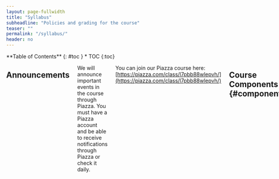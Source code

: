 ```yaml
---
layout: page-fullwidth
title: "Syllabus"
subheadline: "Policies and grading for the course"
teaser: ""
permalink: "/syllabus/"
header: no
---
```


<div class="row">
<div class="medium-4 medium-push-8 columns" markdown="1">
<div class="panel radius" markdown="1">
**Table of Contents**
{: #toc }
*  TOC
{:toc}
</div>
</div><!-- /.medium-4.columns -->

<div class="medium-8 medium-pull-4 columns" markdown="1">

## Announcements

We will announce important events in the course through Piazza. You must have a
Piazza account and be able to receive notifications through Piazza or check it
daily.

You can join our Piazza course here: [https://piazza.com/class/l7pbb88wlepvh/](https://piazza.com/class/l7pbb88wlepvh/)

## Course Components {#components}

There are several components to the course:

- **Lab sessions**
- **Lecture sessions**
- **Weekly quizzes**
- **Lab reports/portfolio posts**
- **Skill demonstrations**

### Labs

The course's lab component is the **main part** of the course, which meets for 2
hours on Wednesdays or Thursdays. In each lab you'll switch between working on
your own, working in pairs, and participating in group discussions about your
approach, lessons learned, programming problems, and so on.

The lab sessions and groups will be led by TAs and tutors, who will note your
participation in these discussions for credit. Note that you must
**participate**, not merely **attend**, for credit.

### Lecture Sessions

Lecture sessions are on Monday and Wednesday. You can only attend the section
(12pm or 1pm) to which you are assigned. Depending how things go after the first
week or two, we might relax this and allow attendance in either section.

In each lecture, we'll have a paper handout (also available electronically). At
the end of lecture you'll have a chance submit your handout to Gradescope. You
can do this by scanning it in the Gradescope app (for iOS and Android) or
through the web interface. To get participation credit for lecture, you have to
submit a handout filled in with reasonable effort. It's fine if answers aren't
right, and some days don't have right answers. It's fine if things aren't
totally complete, and some days we won't finish everything. But it should be
obvious that you followed along and completed the exercises we did in class.

You have to submit all of these to pass the class (we'll have 18-19 in-person
lectures with handouts). If you miss class, you can submit them up until the
start of the next class for no penalty up to 10 times -- we recommend completing
them while watching the podcast. The rest of the times you have to have a
submission during the class period. We'll have TAs on hand as backup to collect
the physical paper/help you scan and submit if you have any issue submitting.

### Weekly Quizzes

Each week there will be an online, untimed, multiple-tries quiz due on
_Wednesday at noon_ (including week 1). The purpose of this quiz is to make sure
everyone has checked in on the concepts we will be using in lab on Wednesday and
Thursday. They are open for late submission until the end of the quarter, but
see grading below for how late submissions correspond to grades.

### Lab Reports/Portfolio Posts

Roughly every _two_ weeks, (weeks 1, 3, 5, 7, 9) you will write a lab report on
work from the previous two weeks, due on Fridays. This will take the form of a
blog post on a personal site you created in the first week.  At the end of the
quarter this means you'll have a personal web site with 5 posts detailing what
you learned.

For each post, our staff will review it and either give full credit or give
feedback; you must respond to the feedback to receive full credit on your post.
We'll post specific final deadlines for this feedback with each assignment.

### Skill Demonstrations

Twice during the quarter (week 5 and week 10), we will spend lab doing skill
demonstrations -- this course's version of exams. In the lab, you'll spend 10
minutes 1-on-1 with a staff member doing a short demonstration of using some of
the skills you've learned. You'll be given a problem to practice in advance, and
then in the demo you'll answer some questions about extending and/or modifying
the in-advance task. You can look at the skill demonstrations from previous
offerings for a sense of what tasks we assign (though we may or may not use the
same types in this offering) [[W22 demo
1]](https://ucsd-cse15l-w22.github.io/week/week5/#skill-demonstration-1) [[W22
demo 2]](https://ucsd-cse15l-w22.github.io/week/week9/#skill-demonstration-2)

Then, in place of the final exam, you can re-do one or both of these
demonstrations if you missed credit on them to make up the missed credit. The
final exam may not be exacly the same tasks, but will be similar.

You do **not** need to plan to attend the scheduled final exam slot for the
course, though we may provide that time as an option for scheduling some of the
re-do skill demonstrations.

## Grading {#grading}

Each component of the course has a minimum achievement level to get an A, B, or
C in the course. You must reach that achievement level in _all_ of the
categories to get an A, B, or C. Pluses and minuses will be given around the
boundaries of these categories at the instructor's discretion.

To pass the course, you must fully pass **both** skill demonstrations.

- **A** achievement:
    - 7 or more lab participation (there are 8 labs that aren't skill demonstrations)
    - All quizzes complete and correct, no more than 3 late
    - All but 3 handouts submitted complete, no more than 10 late
    - All 5 lab reports complete with full credit/feedback addressed
    - Passing score on **both** skill demonstrations (either initially or with the
    final make-up)
- **B** achievement:
    - 6 or more lab participation
    - 9/10 quizzes complete and correct, no more than 5 late
    - All but 5 handouts submitted, any number can be late (up to the next
    lecture)
    - 4 lab reports with full credit/feedback addressed
    - Passing score on **both** skill demonstrations (either initially or with the
    final make-up)
- **C** achievement:
    - 5 or more lab participation
    - 7/10 quizzes complete and correct, submitted at any time
    - At least 3 lab reports with full credit/feedback addressed
    - Over half of handouts submitted, any number can be late
    - Passing score on **both** skill demonstrations (either initially
    or with the final make-up)

## Consent to Participate in Educational Research

You can download a copy of the form below
[here](https://docs.google.com/document/d/14HNe2U5-oBXtWgNKqNpTkhPiBjEhnlOKX2DJfBhnOO8/)
if you need a copy to fill out.

<iframe width="100%" height="800px" src="https://docs.google.com/document/d/e/2PACX-1vSssZh6Sb22jt0dKnwc2NHG7wKPCE1Ehi-o2QdJUd9c1MZjY_1AvcIrH-a2tTIcHEROGfGFJhNfJAjW/pub?embedded=true"></iframe>

</div>

